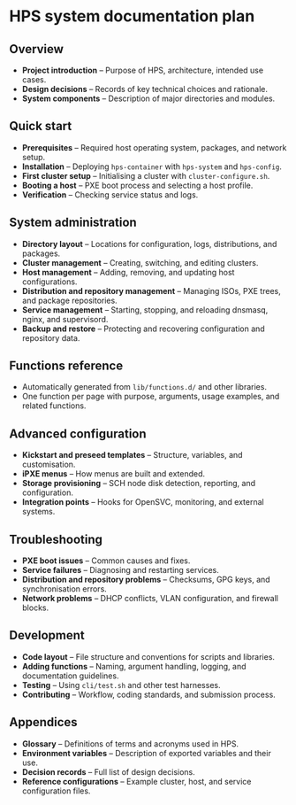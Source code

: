 # HPS system documentation plan

## Overview

- **Project introduction** – Purpose of HPS, architecture, intended use cases.
- **Design decisions** – Records of key technical choices and rationale.
- **System components** – Description of major directories and modules.

## Quick start

- **Prerequisites** – Required host operating system, packages, and network setup.
- **Installation** – Deploying `hps-container` with `hps-system` and `hps-config`.
- **First cluster setup** – Initialising a cluster with `cluster-configure.sh`.
- **Booting a host** – PXE boot process and selecting a host profile.
- **Verification** – Checking service status and logs.

## System administration

- **Directory layout** – Locations for configuration, logs, distributions, and packages.
- **Cluster management** – Creating, switching, and editing clusters.
- **Host management** – Adding, removing, and updating host configurations.
- **Distribution and repository management** – Managing ISOs, PXE trees, and package repositories.
- **Service management** – Starting, stopping, and reloading dnsmasq, nginx, and supervisord.
- **Backup and restore** – Protecting and recovering configuration and repository data.

## Functions reference

- Automatically generated from `lib/functions.d/` and other libraries.
- One function per page with purpose, arguments, usage examples, and related functions.

## Advanced configuration

- **Kickstart and preseed templates** – Structure, variables, and customisation.
- **iPXE menus** – How menus are built and extended.
- **Storage provisioning** – SCH node disk detection, reporting, and configuration.
- **Integration points** – Hooks for OpenSVC, monitoring, and external systems.

## Troubleshooting

- **PXE boot issues** – Common causes and fixes.
- **Service failures** – Diagnosing and restarting services.
- **Distribution and repository problems** – Checksums, GPG keys, and synchronisation errors.
- **Network problems** – DHCP conflicts, VLAN configuration, and firewall blocks.

## Development

- **Code layout** – File structure and conventions for scripts and libraries.
- **Adding functions** – Naming, argument handling, logging, and documentation guidelines.
- **Testing** – Using `cli/test.sh` and other test harnesses.
- **Contributing** – Workflow, coding standards, and submission process.

## Appendices

- **Glossary** – Definitions of terms and acronyms used in HPS.
- **Environment variables** – Description of exported variables and their use.
- **Decision records** – Full list of design decisions.
- **Reference configurations** – Example cluster, host, and service configuration files.







